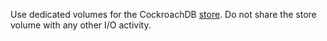 Use dedicated volumes for the CockroachDB <a href="{% link {{ page.version.version }}/cockroach-start.md %}#store">store</a>. Do not share the store volume with any other I/O activity.